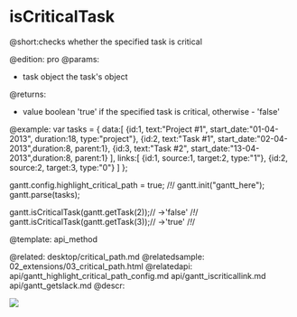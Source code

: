 isCriticalTask
=============
@short:checks whether the specified task is critical
	
@edition: pro
@params:
- task	object	the task's object


@returns:
- value	boolean	'true' if the specified task is critical, otherwise - 'false'

@example:
var tasks = {
	data:[
    	{id:1, text:"Project #1", start_date:"01-04-2013", duration:18, type:"project"},
        {id:2, text:"Task #1", start_date:"02-04-2013",duration:8, parent:1},
        {id:3, text:"Task #2", start_date:"13-04-2013",duration:8, parent:1}
    ],
    links:[
        {id:1, source:1, target:2, type:"1"},
        {id:2, source:2, target:3, type:"0"}
    ]
};

gantt.config.highlight_critical_path = true; /*!*/
gantt.init("gantt_here");
gantt.parse(tasks);

gantt.isCriticalTask(gantt.getTask(2));// ->'false' /*!*/
gantt.isCriticalTask(gantt.getTask(3));// ->'true' /*!*/

@template:	api_method


@related:
	desktop/critical_path.md
@relatedsample:
	02_extensions/03_critical_path.html
@relatedapi:
	api/gantt_highlight_critical_path_config.md
	api/gantt_iscriticallink.md
    api/gantt_getslack.md
@descr:

<img src="api/iscritical_path.png"/>